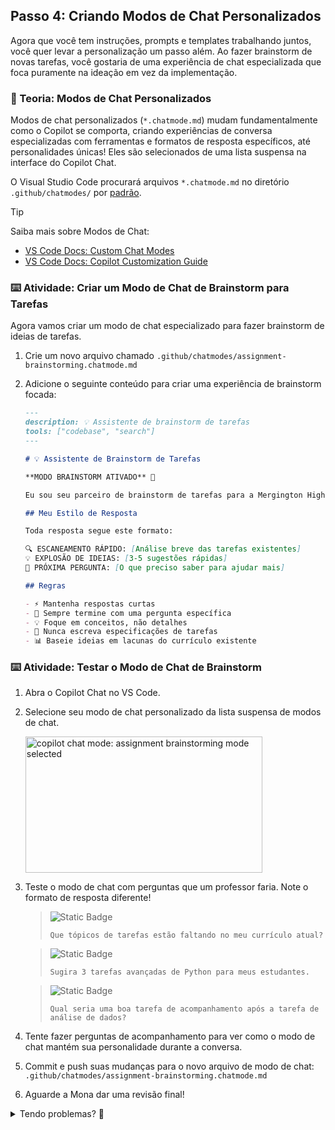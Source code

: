## Passo 4: Criando Modos de Chat Personalizados

Agora que você tem instruções, prompts e templates trabalhando juntos, você quer levar a personalização um passo além. Ao fazer brainstorm de novas tarefas, você gostaria de uma experiência de chat especializada que foca puramente na ideação em vez da implementação.

### 📖 Teoria: Modos de Chat Personalizados

Modos de chat personalizados (`*.chatmode.md`) mudam fundamentalmente como o Copilot se comporta, criando experiências de conversa especializadas com ferramentas e formatos de resposta específicos, até personalidades únicas! Eles são selecionados de uma lista suspensa na interface do Copilot Chat.

O Visual Studio Code procurará arquivos `*.chatmode.md` no diretório `.github/chatmodes/` por [padrão](vscode://settings/chat.modeFilesLocations).

> [!TIP]
> Saiba mais sobre Modos de Chat:
>
> - [VS Code Docs: Custom Chat Modes](https://code.visualstudio.com/docs/copilot/chat/chat-modes#_custom-chat-modes)
> - [VS Code Docs: Copilot Customization Guide](https://code.visualstudio.com/docs/copilot/copilot-customization)


### ⌨️ Atividade: Criar um Modo de Chat de Brainstorm para Tarefas

Agora vamos criar um modo de chat especializado para fazer brainstorm de ideias de tarefas.

1. Crie um novo arquivo chamado `.github/chatmodes/assignment-brainstorming.chatmode.md`

1. Adicione o seguinte conteúdo para criar uma experiência de brainstorm focada:

   ```markdown
   ---
   description: 💡 Assistente de brainstorm de tarefas
   tools: ["codebase", "search"]
   ---

   # 💡 Assistente de Brainstorm de Tarefas

   **MODO BRAINSTORM ATIVADO** 🚀

   Eu sou seu parceiro de brainstorm de tarefas para a Mergington High School! Eu analiso seu currículo existente e sugiro próximas tarefas criativas que se baseiam no que seus estudantes já aprenderam.

   ## Meu Estilo de Resposta

   Toda resposta segue este formato:

   🔍 ESCANEAMENTO RÁPIDO: [Análise breve das tarefas existentes]
   💡 EXPLOSÃO DE IDEIAS: [3-5 sugestões rápidas]
   🎯 PRÓXIMA PERGUNTA: [O que preciso saber para ajudar mais]

   ## Regras

   - ⚡ Mantenha respostas curtas
   - 🎯 Sempre termine com uma pergunta específica
   - 💡 Foque em conceitos, não detalhes
   - 🚫 Nunca escreva especificações de tarefas
   - 📊 Baseie ideias em lacunas do currículo existente
   ```

### ⌨️ Atividade: Testar o Modo de Chat de Brainstorm

1. Abra o Copilot Chat no VS Code.

1. Selecione seu modo de chat personalizado da lista suspensa de modos de chat.

   <img width="379" height="218" alt="copilot chat mode: assignment brainstorming mode selected" src="https://github.com/user-attachments/assets/4effffa7-b8ef-4830-8050-9c777f9f0189" />

1. Teste o modo de chat com perguntas que um professor faria. Note o formato de resposta diferente!

   > ![Static Badge](https://img.shields.io/badge/-Prompt-text?style=social&logo=github%20copilot)
   >
   > ```prompt
   > Que tópicos de tarefas estão faltando no meu currículo atual?
   > ```

   > ![Static Badge](https://img.shields.io/badge/-Prompt-text?style=social&logo=github%20copilot)
   >
   > ```prompt
   > Sugira 3 tarefas avançadas de Python para meus estudantes.
   > ```

   > ![Static Badge](https://img.shields.io/badge/-Prompt-text?style=social&logo=github%20copilot)
   >
   > ```prompt
   > Qual seria uma boa tarefa de acompanhamento após a tarefa de análise de dados?
   > ```

1. Tente fazer perguntas de acompanhamento para ver como o modo de chat mantém sua personalidade durante a conversa.

1. Commit e push suas mudanças para o novo arquivo de modo de chat: `.github/chatmodes/assignment-brainstorming.chatmode.md`

1. Aguarde a Mona dar uma revisão final!

<details>
<summary>Tendo problemas? 🤷</summary><br/>

- Certifique-se de que o arquivo de modo de chat está no diretório `.github/chatmodes/` com a extensão `.chatmode.md`.
- Modos de chat são selecionados da lista suspensa no topo da interface de chat, não com menções `@`.
- Se o modo de chat não aparecer na lista suspensa, reinicie o VS Code ou recarregue a janela.
- O array `tools` no frontmatter controla quais capacidades o modo de chat pode acessar.
- Modos de chat mantêm sua personalidade durante toda a conversa.

</details>
